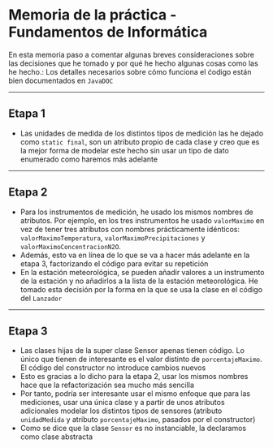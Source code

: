# Memoria de la práctica - Fundamentos de Informática

En esta memoria paso a comentar algunas breves consideraciones sobre las decisiones que he tomado y por qué he hecho algunas cosas como las he hecho.: Los detalles necesarios sobre cómo funciona el ćodigo están bien documentados en `JavaDOC`

--------------------------------------------------------------------------------

## Etapa 1

* Las unidades de medida de los distintos tipos de medición las he dejado como `static final`, son un atributo propio de cada clase y creo que es la mejor forma de modelar este hecho sin usar un tipo de dato enumerado como haremos más adelante

--------------------------------------------------------------------------------

## Etapa 2

* Para los instrumentos de medición, he usado los mismos nombres de atributos. Por ejemplo, en los tres instrumentos he usado `valorMaximo` en vez de tener tres atributos con nombres prácticamente idénticos: `valorMaximoTemperatura`, `valorMaximoPrecipitaciones` y `valorMaximoConcentracionN2O`.
* Además, esto va en línea de lo que se va a hacer más adelante en la etapa 3, factorizando el código para evitar su repetición
* En la estación meteorológica, se pueden añadir valores a un instrumento de la estación y no añadirlos a la lista de la estación meteorológica. He tomado esta decisión por la forma en la que se usa la clase en el código del `Lanzador`

--------------------------------------------------------------------------------

## Etapa 3

* Las clases hijas de la super clase Sensor apenas tienen código. Lo único que tienen de interesante es el valor distinto de `porcentajeMaximo`. El código del constructor no introduce cambios nuevos
* Esto es gracias a lo dicho para la etapa 2, usar los mismos nombres hace que la refactorización sea mucho más sencilla
* Por tanto, podría ser interesante usar el mismo enfoque que para las mediciones, usar una única clase y a partir de unos atributos adicionales modelar los distintos tipos de sensores (atributo `unidadMedida` y atributo `porcentajeMaximo`, pasados por el constructor)
* Como se dice que la clase `Sensor` es no instanciable, la declaramos como clase abstracta
